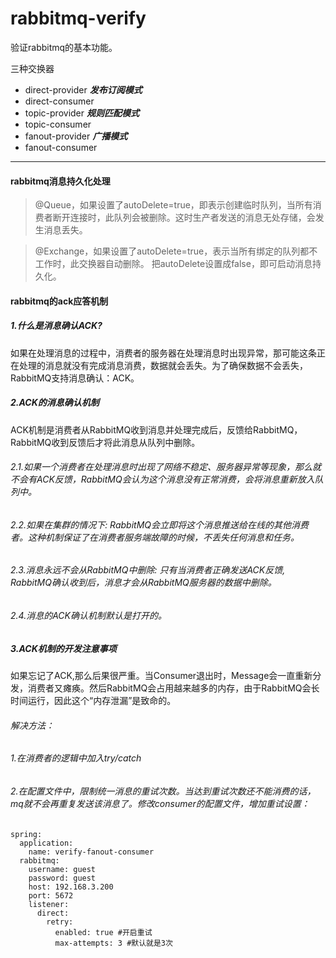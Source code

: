 # rabbitmq-verify
验证rabbitmq的基本功能。

三种交换器
- direct-provider  ***发布订阅模式***
- direct-consumer 
- topic-provider   ***规则匹配模式***
- topic-consumer 
- fanout-provider  ***广播模式***
- fanout-consumer 
---
#### rabbitmq消息持久化处理
>@Queue，如果设置了autoDelete=true，即表示创建临时队列，当所有消费者断开连接时，此队列会被删除。这时生产者发送的消息无处存储，会发生消息丢失。

>@Exchange，如果设置了autoDelete=true，表示当所有绑定的队列都不工作时，此交换器自动删除。
把autoDelete设置成false，即可启动消息持久化。

#### rabbitmq的ack应答机制
##### 1.什么是消息确认ACK? 
如果在处理消息的过程中，消费者的服务器在处理消息时出现异常，那可能这条正在处理的消息就没有完成消息消费，数据就会丢失。为了确保数据不会丢失，RabbitMQ支持消息确认：ACK。
##### 2.ACK的消息确认机制
ACK机制是消费者从RabbitMQ收到消息并处理完成后，反馈给RabbitMQ，RabbitMQ收到反馈后才将此消息从队列中删除。
###### 2.1.如果一个消费者在处理消息时出现了网络不稳定、服务器异常等现象，那么就不会有ACK反馈，RabbitMQ会认为这个消息没有正常消费，会将消息重新放入队列中。
###### 2.2.如果在集群的情况下: RabbitMQ会立即将这个消息推送给在线的其他消费者。这种机制保证了在消费者服务端故障的时候，不丢失任何消息和任务。
###### 2.3.消息永远不会从RabbitMQ中删除: 只有当消费者正确发送ACK反馈, RabbitMQ确认收到后，消息才会从RabbitMQ服务器的数据中删除。
###### 2.4.消息的ACK确认机制默认是打开的。
##### 3.ACK机制的开发注意事项
如果忘记了ACK,那么后果很严重。当Consumer退出时，Message会一直重新分发，消费者又瘫痪。然后RabbitMQ会占用越来越多的内存，由于RabbitMQ会长时间运行，因此这个“内存泄漏”是致命的。
###### 解决方法：
###### 1.在消费者的逻辑中加入try/catch
###### 2.在配置文件中，限制统一消息的重试次数。当达到重试次数还不能消费的话，mq就不会再重复发送该消息了。修改consumer的配置文件，增加重试设置：
```
spring:
  application:
    name: verify-fanout-consumer
  rabbitmq:
    username: guest
    password: guest
    host: 192.168.3.200
    port: 5672
    listener:
      direct:
        retry:
          enabled: true #开启重试
          max-attempts: 3 #默认就是3次
```